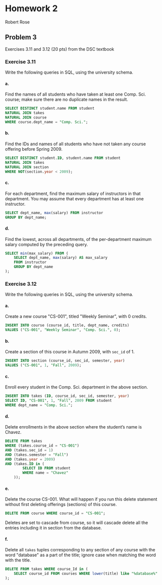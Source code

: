 # Homework 2

Robert Rose

## Problem 3

Exercises 3.11 and 3.12 (20 pts) from the DSC textbook

### Exercise 3.11

Write the following queries in SQL, using the university schema.

#### a.

Find the names of all students who have taken at least one Comp. Sci. course; 
make sure there are no duplicate names in the result.

```sql
SELECT DISTINCT student.name FROM student
NATURAL JOIN takes
NATURAL JOIN course
WHERE course.dept_name = "Comp. Sci.";
```

#### b.

Find the IDs and names of all students who have not taken any course offering 
before Spring 2009.

```sql
SELECT DISTINCT student.ID, student.name FROM student
NATURAL JOIN takes
NATURAL JOIN section
WHERE NOT(section.year < 2009);
```

#### c. 

For each department, find the maximum salary of instructors in that department. 
You may assume that every department has at least one instructor.

```sql
SELECT dept_name, max(salary) FROM instructor
GROUP BY dept_name;
```

#### d. 

Find the lowest, across all departments, of the per-department maximum salary 
computed by the preceding query.

```sql
SELECT min(max_salary) FROM (
    SELECT dept_name, max(salary) AS max_salary 
    FROM instructor
    GROUP BY dept_name
);
```

### Exercise 3.12

Write the following queries in SQL, using the university schema.


#### a.

Create a new course "CS-001", titled "Weekly Seminar", with 0 credits.

```sql
INSERT INTO course (course_id, title, dept_name, credits)
VALUES ("CS-001", "Weekly Seminar", "Comp. Sci.", 0);
```

#### b.

Create a section of this course in Autumn 2009, with `sec_id` of 1.

```sql
INSERT INTO section (course_id, sec_id, semester, year)
VALUES ("CS-001", 1, "Fall", 2009);
```

#### c.

Enroll every student in the Comp. Sci. department in the above section.

```sql
INSERT INTO takes (ID, course_id, sec_id, semester, year)
SELECT ID, "CS-001", 1, "Fall", 2009 FROM student
WHERE dept_name = "Comp. Sci.";
```

#### d.

Delete enrollments in the above section where the student’s name is Chavez.

```sql
DELETE FROM takes 
WHERE (takes.course_id = "CS-001") 
AND (takes.sec_id = 1)
AND (takes.semester = "Fall")
AND (takes.year = 2009)
AND (takes.ID in (
        SELECT ID FROM student 
        WHERE name = "Chavez" 
    ));
```

#### e.

Delete the course CS-001. What will happen if you run this delete statement 
without first deleting offerings (sections) of this course.

```sql
DELETE FROM course WHERE course_id = "CS-001";
```

Deletes are set to cascade from course, so it will cascade delete all the entries
including it in section from the database.

#### f.

Delete all `takes` tuples corresponding to any section of any course with the
word "database" as a part of the title; ignore case when matching the word with 
the title.

```sql
DELETE FROM takes WHERE course_Id in (
	SELECT course_id FROM courses WHERE lower(title) like "%database%"
);
```